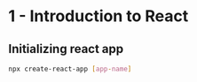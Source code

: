 # 1 - Introduction to React

## Initializing react app

```bash
npx create-react-app [app-name]
```
